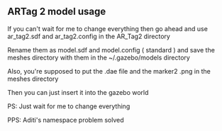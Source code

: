 ## ARTag 2 model usage

If you can't wait for me to change everything then go ahead and use ar_tag2.sdf and ar_tag2.config in the AR_Tag2 directory

Rename them as model.sdf and model.config ( standard ) and save the meshes directory with them in the ~/.gazebo/models directory

Also, you're supposed to put the .dae file and the marker2 .png in the meshes directory

Then you can just insert it into the gazebo world

PS: Just wait for me to change everything

PPS: Aditi's namespace problem solved 
